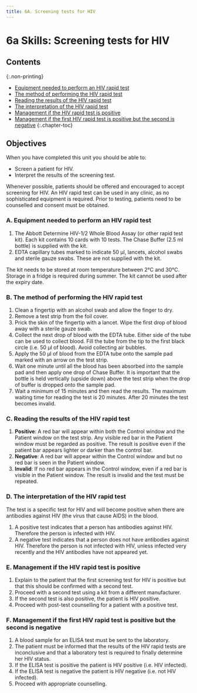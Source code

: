 ```yaml
---
title: 6A. Screening tests for HIV
---
```


# **6a** Skills: Screening tests for HIV

## Contents
{:.non-printing}

*   [Equipment needed to perform an HIV rapid test](#a-equipment-needed-to-perform-an-hiv-rapid-test)
*   [The method of performing the HIV rapid test](#b-the-method-of-performing-the-hiv-rapid-test)
*   [Reading the results of the HIV rapid test](#c-reading-the-results-of-the-hiv-rapid-test)
*   [The interpretation of the HIV rapid test](#d-the-interpretation-of-the-hiv-rapid-test)
*   [Management if the HIV rapid test is positive](#e-management-if-the-hiv-rapid-test-is-positive)
*   [Management if the first HIV rapid test is positive but the second is negative](#f-management-if-the-first-hiv-rapid-test-is-positive-but-the-second-is-negative)
{:.chapter-toc}

## Objectives

When you have completed this unit you should be able to:

*	Screen a patient for HIV.
*	Interpret the results of the screening test.

Whenever possible, patients should be offered and encouraged to accept screening for HIV. An HIV rapid test can be used in any clinic, as no sophisticated equipment is required. Prior to testing, patients need to be counselled and consent must be obtained.

### A. Equipment needed to perform an HIV rapid test

1.	The Abbott Determine HIV-1/2 Whole Blood Assay (or other rapid test kit). Each kit contains 10 cards with 10 tests. The Chase Buffer (2.5 ml bottle) is supplied with the kit.
2.	EDTA capillary tubes marked to indicate 50 µl, lancets, alcohol swabs and sterile gauze swabs. These are not supplied with the kit.

The kit needs to be stored at room temperature between 2°C and 30°C. Storage in a fridge is required during summer. The kit cannot be used after the expiry date.

### B. The method of performing the HIV rapid test

1.	Clean a fingertip with an alcohol swab and allow the finger to dry.
1.	Remove a test strip from the foil cover.
1.	Prick the skin of the fingertip with a lancet. Wipe the first drop of blood away with a sterile gauze swab.
1.	Collect the next drop of blood with the EDTA tube. Either side of the tube can be used to collect blood. Fill the tube from the tip to the first black circle (i.e. 50 µl of blood). Avoid collecting air bubbles.
1.	Apply the 50 µl of blood from the EDTA tube onto the sample pad marked with an arrow on the test strip.
1.	Wait one minute until all the blood has been absorbed into the sample pad and then apply one drop of Chase Buffer. It is important that the bottle is held vertically (upside down) above the test strip when the drop of buffer is dropped onto the sample pad.
1.	Wait a minimum of 15 minutes and then read the results. The maximum waiting time for reading the test is 20 minutes. After 20 minutes the test becomes invalid.

### C. Reading the results of the HIV rapid test

1.	**Positive**: A red bar will appear within both the Control window and the Patient window on the test strip. Any visible red bar in the Patient window must be regarded as positive. The result is positive even if the patient bar appears lighter or darker than the control bar.
2.	**Negative**: A red bar will appear within the Control window and but no red bar is seen in the Patient window.
3.	**Invalid**: If no red bar appears in the Control window, even if a red bar is visible in the Patient window. The result is invalid and the test must be repeated.

### D. The interpretation of the HIV rapid test

The test is a specific test for HIV and will become positive when there are antibodies against HIV (the virus that cause AIDS) in the blood.

1.	A positive test indicates that a person has antibodies against HIV. Therefore the person is infected with HIV.
1.	A negative test indicates that a person does not have antibodies against HIV. Therefore the person is not infected with HIV, unless infected very recently and the HIV antibodies have not appeared yet.

### E. Management if the HIV rapid test is positive

1.	Explain to the patient that the first screening test for HIV is positive but that this should be confirmed with a second test.
1.	Proceed with a second test using a kit from a different manufacturer.
1.	If the second test is also positive, the patient is HIV positive.
1.	Proceed with post-test counselling for a patient with a positive test.

### F. Management if the first HIV rapid test is positive but the second is negative

1.	A blood sample for an ELISA test must be sent to the laboratory.
1.	The patient must be informed that the results of the HIV rapid tests are inconclusive and that a laboratory test is required to finally determine her HIV status.
1.	If the ELISA test is positive the patient is HIV positive (i.e. HIV infected).
1.	If the ELISA test is negative the patient is HIV negative (i.e. not HIV infected).
1.	Proceed with appropriate counselling.
